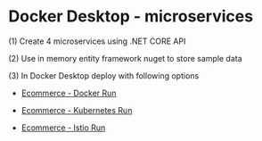# Docker Desktop - microservices

(1) Create 4 microservices using .NET CORE API

(2) Use in memory entity framework nuget to store sample data

(3) In Docker Desktop deploy with following options

* [Ecommerce - Docker Run](https://github.com/thakkdev/microservices/blob/main/Ecommerce%20-%20Docker%20Run/README.md)

* [Ecommerce - Kubernetes Run](https://github.com/thakkdev/microservices/blob/main/Ecommerce%20-%20Kubernetes%20Run/README.md)

* [Ecommerce - Istio Run](https://github.com/thakkdev/microservices/blob/main/Ecommerce%20-%20Istio%20Run/README.md) 

